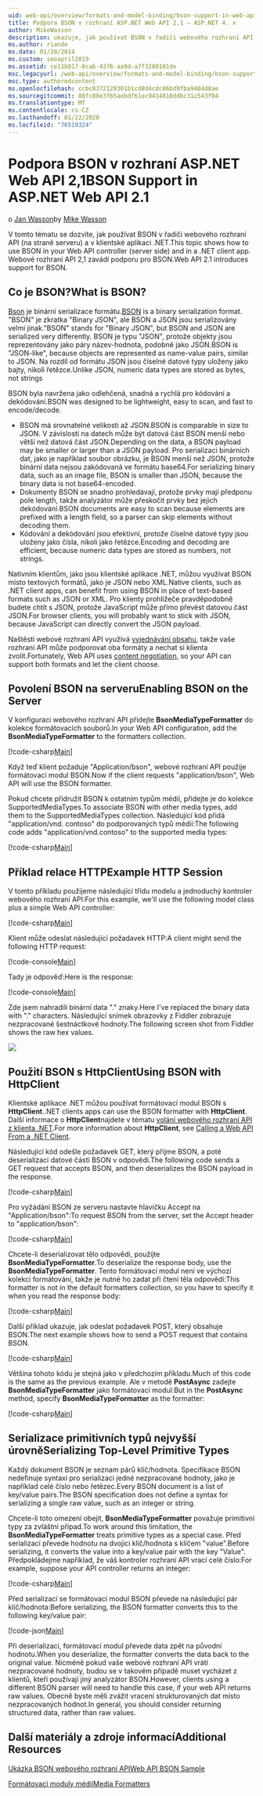 ```yaml
---
uid: web-api/overview/formats-and-model-binding/bson-support-in-web-api-21
title: Podpora BSON v rozhraní ASP.NET Web API 2,1 – ASP.NET 4. x
author: MikeWasson
description: ukazuje, jak používat BSON v řadiči webového rozhraní API (na straně serveru) a v klientské aplikaci .NET pro ASP.NET 4. x.
ms.author: riande
ms.date: 01/20/2014
ms.custom: seoapril2019
ms.assetid: ce11b017-0ca6-4376-aa9d-a7f3288101de
msc.legacyurl: /web-api/overview/formats-and-model-binding/bson-support-in-web-api-21
msc.type: authoredcontent
ms.openlocfilehash: ccbc0372120301b1cd8d4cdc86bd9fba9404d8ae
ms.sourcegitcommit: 88fc80e3f65aebdf61ec9414810ddbc31c543f04
ms.translationtype: MT
ms.contentlocale: cs-CZ
ms.lasthandoff: 01/22/2020
ms.locfileid: "76519324"
---
```

# <a name="bson-support-in-aspnet-web-api-21"></a><span data-ttu-id="39e51-103">Podpora BSON v rozhraní ASP.NET Web API 2,1</span><span class="sxs-lookup"><span data-stu-id="39e51-103">BSON Support in ASP.NET Web API 2.1</span></span>

<span data-ttu-id="39e51-104">o [Jan Wasson](https://github.com/MikeWasson)</span><span class="sxs-lookup"><span data-stu-id="39e51-104">by [Mike Wasson](https://github.com/MikeWasson)</span></span>

<span data-ttu-id="39e51-105">V tomto tématu se dozvíte, jak používat BSON v řadiči webového rozhraní API (na straně serveru) a v klientské aplikaci .NET.</span><span class="sxs-lookup"><span data-stu-id="39e51-105">This topic shows how to use BSON in your Web API controller (server side) and in a .NET client app.</span></span> <span data-ttu-id="39e51-106">Webové rozhraní API 2,1 zavádí podporu pro BSON.</span><span class="sxs-lookup"><span data-stu-id="39e51-106">Web API 2.1 introduces support for BSON.</span></span> 

## <a name="what-is-bson"></a><span data-ttu-id="39e51-107">Co je BSON?</span><span class="sxs-lookup"><span data-stu-id="39e51-107">What is BSON?</span></span>

<span data-ttu-id="39e51-108">[Bson](http://bsonspec.org/) je binární serializace formátu.</span><span class="sxs-lookup"><span data-stu-id="39e51-108">[BSON](http://bsonspec.org/) is a binary serialization format.</span></span> <span data-ttu-id="39e51-109">"BSON" je zkratka "Binary JSON", ale BSON a JSON jsou serializovány velmi jinak.</span><span class="sxs-lookup"><span data-stu-id="39e51-109">"BSON" stands for "Binary JSON", but BSON and JSON are serialized very differently.</span></span> <span data-ttu-id="39e51-110">BSON je typu "JSON", protože objekty jsou reprezentovány jako páry název-hodnota, podobně jako JSON.</span><span class="sxs-lookup"><span data-stu-id="39e51-110">BSON is "JSON-like", because objects are represented as name-value pairs, similar to JSON.</span></span> <span data-ttu-id="39e51-111">Na rozdíl od formátu JSON jsou číselné datové typy uloženy jako bajty, nikoli řetězce.</span><span class="sxs-lookup"><span data-stu-id="39e51-111">Unlike JSON, numeric data types are stored as bytes, not strings</span></span>

<span data-ttu-id="39e51-112">BSON byla navržena jako odlehčená, snadná a rychlá pro kódování a dekódování.</span><span class="sxs-lookup"><span data-stu-id="39e51-112">BSON was designed to be lightweight, easy to scan, and fast to encode/decode.</span></span>

- <span data-ttu-id="39e51-113">BSON má srovnatelné velikosti až JSON.</span><span class="sxs-lookup"><span data-stu-id="39e51-113">BSON is comparable in size to JSON.</span></span> <span data-ttu-id="39e51-114">V závislosti na datech může být datová část BSON menší nebo větší než datová část JSON.</span><span class="sxs-lookup"><span data-stu-id="39e51-114">Depending on the data, a BSON payload may be smaller or larger than a JSON payload.</span></span> <span data-ttu-id="39e51-115">Pro serializaci binárních dat, jako je například soubor obrázku, je BSON menší než JSON, protože binární data nejsou zakódovaná ve formátu base64.</span><span class="sxs-lookup"><span data-stu-id="39e51-115">For serializing binary data, such as an image file, BSON is smaller than JSON, because the binary data is not base64-encoded.</span></span>
- <span data-ttu-id="39e51-116">Dokumenty BSON se snadno prohledávají, protože prvky mají předponu pole length, takže analyzátor může přeskočit prvky bez jejich dekódování.</span><span class="sxs-lookup"><span data-stu-id="39e51-116">BSON documents are easy to scan because elements are prefixed with a length field, so a parser can skip elements without decoding them.</span></span>
- <span data-ttu-id="39e51-117">Kódování a dekódování jsou efektivní, protože číselné datové typy jsou uloženy jako čísla, nikoli jako řetězce.</span><span class="sxs-lookup"><span data-stu-id="39e51-117">Encoding and decoding are efficient, because numeric data types are stored as numbers, not strings.</span></span>

<span data-ttu-id="39e51-118">Nativním klientům, jako jsou klientské aplikace .NET, můžou využívat BSON místo textových formátů, jako je JSON nebo XML.</span><span class="sxs-lookup"><span data-stu-id="39e51-118">Native clients, such as .NET client apps, can benefit from using BSON in place of text-based formats such as JSON or XML.</span></span> <span data-ttu-id="39e51-119">Pro klienty prohlížeče pravděpodobně budete chtít s JSON, protože JavaScript může přímo převést datovou část JSON.</span><span class="sxs-lookup"><span data-stu-id="39e51-119">For browser clients, you will probably want to stick with JSON, because JavaScript can directly convert the JSON payload.</span></span>

<span data-ttu-id="39e51-120">Naštěstí webové rozhraní API využívá [vyjednávání obsahu](content-negotiation.md), takže vaše rozhraní API může podporovat oba formáty a nechat si klienta zvolit.</span><span class="sxs-lookup"><span data-stu-id="39e51-120">Fortunately, Web API uses [content negotiation](content-negotiation.md), so your API can support both formats and let the client choose.</span></span>

## <a name="enabling-bson-on-the-server"></a><span data-ttu-id="39e51-121">Povolení BSON na serveru</span><span class="sxs-lookup"><span data-stu-id="39e51-121">Enabling BSON on the Server</span></span>

<span data-ttu-id="39e51-122">V konfiguraci webového rozhraní API přidejte **BsonMediaTypeFormatter** do kolekce formátovacích souborů.</span><span class="sxs-lookup"><span data-stu-id="39e51-122">In your Web API configuration, add the **BsonMediaTypeFormatter** to the formatters collection.</span></span>

[!code-csharp[Main](bson-support-in-web-api-21/samples/sample1.cs)]

<span data-ttu-id="39e51-123">Když teď klient požaduje "Application/bson", webové rozhraní API použije formátovací modul BSON.</span><span class="sxs-lookup"><span data-stu-id="39e51-123">Now if the client requests "application/bson", Web API will use the BSON formatter.</span></span>

<span data-ttu-id="39e51-124">Pokud chcete přidružit BSON k ostatním typům médií, přidejte je do kolekce SupportedMediaTypes.</span><span class="sxs-lookup"><span data-stu-id="39e51-124">To associate BSON with other media types, add them to the SupportedMediaTypes collection.</span></span> <span data-ttu-id="39e51-125">Následující kód přidá "application/vnd. contoso" do podporovaných typů médií:</span><span class="sxs-lookup"><span data-stu-id="39e51-125">The following code adds "application/vnd.contoso" to the supported media types:</span></span>

[!code-csharp[Main](bson-support-in-web-api-21/samples/sample2.cs)]

## <a name="example-http-session"></a><span data-ttu-id="39e51-126">Příklad relace HTTP</span><span class="sxs-lookup"><span data-stu-id="39e51-126">Example HTTP Session</span></span>

<span data-ttu-id="39e51-127">V tomto příkladu použijeme následující třídu modelu a jednoduchý kontroler webového rozhraní API:</span><span class="sxs-lookup"><span data-stu-id="39e51-127">For this example, we'll use the following model class plus a simple Web API controller:</span></span>

[!code-csharp[Main](bson-support-in-web-api-21/samples/sample3.cs)]

<span data-ttu-id="39e51-128">Klient může odeslat následující požadavek HTTP:</span><span class="sxs-lookup"><span data-stu-id="39e51-128">A client might send the following HTTP request:</span></span>

[!code-console[Main](bson-support-in-web-api-21/samples/sample4.cmd)]

<span data-ttu-id="39e51-129">Tady je odpověď:</span><span class="sxs-lookup"><span data-stu-id="39e51-129">Here is the response:</span></span>

[!code-console[Main](bson-support-in-web-api-21/samples/sample5.cmd)]

<span data-ttu-id="39e51-130">Zde jsem nahradili binární data &quot;.&quot; znaky.</span><span class="sxs-lookup"><span data-stu-id="39e51-130">Here I've replaced the binary data with &quot;.&quot; characters.</span></span> <span data-ttu-id="39e51-131">Následující snímek obrazovky z Fiddler zobrazuje nezpracované šestnáctkové hodnoty.</span><span class="sxs-lookup"><span data-stu-id="39e51-131">The following screen shot from Fiddler shows the raw hex values.</span></span>

[![](bson-support-in-web-api-21/_static/image2.png)](bson-support-in-web-api-21/_static/image1.png)

## <a name="using-bson-with-httpclient"></a><span data-ttu-id="39e51-132">Použití BSON s HttpClient</span><span class="sxs-lookup"><span data-stu-id="39e51-132">Using BSON with HttpClient</span></span>

<span data-ttu-id="39e51-133">Klientské aplikace .NET můžou používat formátovací modul BSON s **HttpClient**.</span><span class="sxs-lookup"><span data-stu-id="39e51-133">.NET clients apps can use the BSON formatter with **HttpClient**.</span></span> <span data-ttu-id="39e51-134">Další informace o **HttpClient**najdete v tématu [volání webového rozhraní API z klienta .NET](../advanced/calling-a-web-api-from-a-net-client.md).</span><span class="sxs-lookup"><span data-stu-id="39e51-134">For more information about **HttpClient**, see [Calling a Web API From a .NET Client](../advanced/calling-a-web-api-from-a-net-client.md).</span></span>

<span data-ttu-id="39e51-135">Následující kód odešle požadavek GET, který přijme BSON, a poté deserializaci datové části BSON v odpovědi.</span><span class="sxs-lookup"><span data-stu-id="39e51-135">The following code sends a GET request that accepts BSON, and then deserializes the BSON payload in the response.</span></span>

[!code-csharp[Main](bson-support-in-web-api-21/samples/sample6.cs)]

<span data-ttu-id="39e51-136">Pro vyžádání BSON ze serveru nastavte hlavičku Accept na "Application/bson":</span><span class="sxs-lookup"><span data-stu-id="39e51-136">To request BSON from the server, set the Accept header to "application/bson":</span></span>

[!code-csharp[Main](bson-support-in-web-api-21/samples/sample7.cs)]

<span data-ttu-id="39e51-137">Chcete-li deserializovat tělo odpovědi, použijte **BsonMediaTypeFormatter**.</span><span class="sxs-lookup"><span data-stu-id="39e51-137">To deserialize the response body, use the **BsonMediaTypeFormatter**.</span></span> <span data-ttu-id="39e51-138">Tento formátovací modul není ve výchozí kolekci formátování, takže je nutné ho zadat při čtení těla odpovědi:</span><span class="sxs-lookup"><span data-stu-id="39e51-138">This formatter is not in the default formatters collection, so you have to specify it when you read the response body:</span></span>

[!code-csharp[Main](bson-support-in-web-api-21/samples/sample8.cs)]

<span data-ttu-id="39e51-139">Další příklad ukazuje, jak odeslat požadavek POST, který obsahuje BSON.</span><span class="sxs-lookup"><span data-stu-id="39e51-139">The next example shows how to send a POST request that contains BSON.</span></span>

[!code-csharp[Main](bson-support-in-web-api-21/samples/sample9.cs)]

<span data-ttu-id="39e51-140">Většina tohoto kódu je stejná jako v předchozím příkladu.</span><span class="sxs-lookup"><span data-stu-id="39e51-140">Much of this code is the same as the previous example.</span></span> <span data-ttu-id="39e51-141">Ale v metodě **PostAsync** zadejte **BsonMediaTypeFormatter** jako formátovací modul:</span><span class="sxs-lookup"><span data-stu-id="39e51-141">But in the **PostAsync** method, specify **BsonMediaTypeFormatter** as the formatter:</span></span>

[!code-csharp[Main](bson-support-in-web-api-21/samples/sample10.cs)]

## <a name="serializing-top-level-primitive-types"></a><span data-ttu-id="39e51-142">Serializace primitivních typů nejvyšší úrovně</span><span class="sxs-lookup"><span data-stu-id="39e51-142">Serializing Top-Level Primitive Types</span></span>

<span data-ttu-id="39e51-143">Každý dokument BSON je seznam párů klíč/hodnota. Specifikace BSON nedefinuje syntaxi pro serializaci jedné nezpracované hodnoty, jako je například celé číslo nebo řetězec.</span><span class="sxs-lookup"><span data-stu-id="39e51-143">Every BSON document is a list of key/value pairs.The BSON specification does not define a syntax for serializing a single raw value, such as an integer or string.</span></span>

<span data-ttu-id="39e51-144">Chcete-li toto omezení obejít, **BsonMediaTypeFormatter** považuje primitivní typy za zvláštní případ.</span><span class="sxs-lookup"><span data-stu-id="39e51-144">To work around this limitation, the **BsonMediaTypeFormatter** treats primitive types as a special case.</span></span> <span data-ttu-id="39e51-145">Před serializací převede hodnotu na dvojici klíč/hodnota s klíčem "value".</span><span class="sxs-lookup"><span data-stu-id="39e51-145">Before serializing, it converts the value into a key/value pair with the key "Value".</span></span> <span data-ttu-id="39e51-146">Předpokládejme například, že váš kontroler rozhraní API vrací celé číslo:</span><span class="sxs-lookup"><span data-stu-id="39e51-146">For example, suppose your API controller returns an integer:</span></span>

[!code-csharp[Main](bson-support-in-web-api-21/samples/sample11.cs)]

<span data-ttu-id="39e51-147">Před serializací se formátovací modul BSON převede na následující pár klíč/hodnota:</span><span class="sxs-lookup"><span data-stu-id="39e51-147">Before serializing, the BSON formatter converts this to the following key/value pair:</span></span>

[!code-json[Main](bson-support-in-web-api-21/samples/sample12.json)]

<span data-ttu-id="39e51-148">Při deserializaci, formátovací modul převede data zpět na původní hodnotu.</span><span class="sxs-lookup"><span data-stu-id="39e51-148">When you deserialize, the formatter converts the data back to the original value.</span></span> <span data-ttu-id="39e51-149">Nicméně pokud vaše webové rozhraní API vrátí nezpracované hodnoty, budou se v takovém případě muset vycházet z klientů, kteří používají jiný analyzátor BSON.</span><span class="sxs-lookup"><span data-stu-id="39e51-149">However, clients using a different BSON parser will need to handle this case, if your web API returns raw values.</span></span> <span data-ttu-id="39e51-150">Obecně byste měli zvážit vracení strukturovaných dat místo nezpracovaných hodnot.</span><span class="sxs-lookup"><span data-stu-id="39e51-150">In general, you should consider returning structured data, rather than raw values.</span></span>

## <a name="additional-resources"></a><span data-ttu-id="39e51-151">Další materiály a zdroje informací</span><span class="sxs-lookup"><span data-stu-id="39e51-151">Additional Resources</span></span>

[<span data-ttu-id="39e51-152">Ukázka BSON webového rozhraní API</span><span class="sxs-lookup"><span data-stu-id="39e51-152">Web API BSON Sample</span></span>](https://github.com/aspnet/samples/tree/master/samples/aspnet/WebApi/BSONSample/)

[<span data-ttu-id="39e51-153">Formátovací moduly médií</span><span class="sxs-lookup"><span data-stu-id="39e51-153">Media Formatters</span></span>](media-formatters.md)
